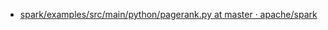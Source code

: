 - [spark/examples/src/main/python/pagerank.py at master · apache/spark](https://github.com/apache/spark/blob/master/examples/src/main/python/pagerank.py)